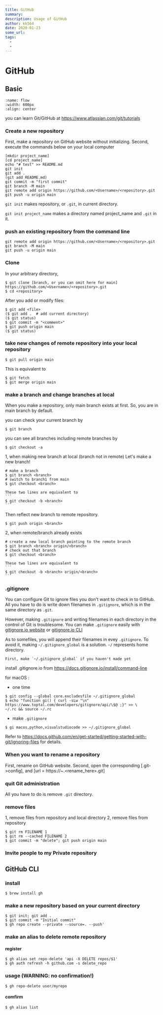 ```yaml
---
title: GitHub
summary: 
description: Usage of GitHub
author: kk564
date: 2020-01-23
some_url: 
tags:
  - 
  - 
---
```

# GitHub

## Basic

```{image} ./img/GitHub-flow.png
:name: flow
:width: 600px
:align: center
```

you can learn Git/GitHub at https://www.atlassian.com/git/tutorials


<!--
VCS (version control system)
プログラムのソースコードやドキュメントを開発する際に，最新の状態を保存するだけでなく，様々なタイミングの状態を保存しておき，
後から遡って参照したり，元に戻せるようにする仕組みをVCSという．プログラムの開発は，ver1, ver2と一本道で進むとは限りません．
現状を維持して問題点の修正のみを行う安定板と新子機能を積極的に追加する開発版など，複数に枝分かれさせることがあります．
Gitにはブラン位という仕組みがあり，プロジェクトを分岐させてそれぞれの開発を進めたり，また，分岐させたプロジェクトを合流させる機能があります．

local repo and remote repo
　本章ではパッケージ管理ようのリポジトリという言葉が何度も登場しますが，Gitでもソースコードや変更履歴，コメントなどを一括して保管する場所として，リポジトリが使われています．Gitのリポジトリは自分のPC状に作るローカルリポジトリと共有するサーバー状に作るリモートリポジトリの二つがあります．変更履歴などの情報は，それぞれのリポジトリに保存されています．このような管理方法を分散型バージョン管理(distributed version control)と言います．



-->


<!--
解説
保管場所であるリポジトリに対し、ファイルの編集などを行う場所を「ワークツリー」あるいは「ワーキングエリア」などと呼びます。「git clone」や「git pull」で取得した最新版のファイルはワークツリーに配置されます。つまり「作業ディレクトリ」です。

ワークツリー（作業ディレクトリ）で編集した結果をリポジトリに反映する操作を「コミット」と呼びます。「git add」コマンドでコミットしたいファイルを「インデックス」あるいは「ステージングエリア」と呼ばれる領域に追加します。インデックスにはファイルの変更箇所などが記録されます。

インデックスの内容は「git commit」コマンドでローカルリポジトリにコミットされ、「git push」コマンドでローカルリポジトリの内容をリモートリポジトリに反映します。従って、「git add」や「git commit」などを行わなければ、自分の環境で編集した内容がリポジトリに影響を与えることはありません。自由に編集し、テストできます。なお、ワークツリーのファイルを過去の任意のコミット状態に戻すことも可能です。

### git add

```
git add FILENAME
git add .
git add -A
```

```
```
-->

### Create a new repository
First, make a repository on GitHub website without initializing.
Second, execute the commands below on your local computer

```
[mkdir project_name]
[cd project_name]
echo "# test" >> README.md
git init
git add .
(git add README.md)
git commit -m "first commit"
git branch -M main
git remote add origin https://github.com/<Username>/<repository>.git
git push -u origin main
```

`git init` makes repository, or `.git`, in current directory.

`git init project_name` makes a directory named project_name and `.git` in it. 

### push an existing repository from the command line
```
git remote add origin https://github.com/<Username>/<repository>.git
git branch -M main
git push -u origin main
```

### Clone
In your arbitrary directory,
```
$ git clone [branch, or you can omit here for main] https://github.com/<Username>/<repository>.git
$ cd <repository>
```

After you add or modify files:
```
$ git add <file>
($ git add .  # add current directory)
($ git status)
$ git commit -m "<comment>"
$ git push origin main
($ git status)
```

<!--
### Defference between fork and clone
#### clone
リモートリポジトリをローカルリポジトリに複製すること
#### fork
他人のリポジトリを自分のアカウントのリモートリポジトリにコピーすること
* オリジナルのリポジトリへの貢献が前提
* forkした場合そのリポジトリを所有する開発者に通知される

1. リポジトリAをfork2. forkしたリポジトリBをローカルにclone3. cloneしたリポジトリCで開発し、リポジトリBに反映4. リポジトリAの管理者にPull Requestを送信
-->

### take new changes of remote repository into your local repository
```
$ git pull origin main
```

This is equivalent to
```
$ git fetch
$ git merge origin main
```


### make a branch and change branches at local

When you make a repository, only main branch exists at first.
So, you are in main branch by default. 

you can check your current branch by
```
$ git branch
```

you can see all branches including remote branches by
```
$ git checkout -a
```

1, when making new branch at local (branch not in remote)
Let's make a new branch!
```
# make a branch
$ git branch <branch>
# switch to branch1 from main
$ git checkout <branch>
```

````{tip}
These two lines are equivalent to
```
$ git checkout -b <branch>
```
````

Then reflect new branch to remote repository.
```
$ git push origin <branch>
```

2, when remote/branch already exists
```
# create a new local branch pointing to the remote branch
$ git branch <branch> origin/<branch>
# check out that branch
$ git checkout <branch>
```

````{tip}
These two lines are equivalent to
```
$ git checkout -b <branch> origin/<branch>
```
````




### .gitignore

You can configure Git to ignore files you don't want to check in to GitHub.
All you have to do is write down filenames in `.gitignore`, which is in the same directory as `.git`.

However, making `.gitignore` and writing filenames in each directory in the control of Git is troublesome. You can make `.gitignore` easily with [gitignore.io website](https://www.toptal.com/developers/gitignore) or [gitignore.io CLI](https://docs.gitignore.io)

As to somefiles, you will append their filenames in evey `.gitignore`.
To avoid it, making `~/.gitignore_global` is a solution. `~/` represents home directory.

```{note}
First, make `~/.gitignore_global` if you haven't made yet
```
install .gitignore.io from https://docs.gitignore.io/install/command-line

for macOS :

- one time
```
$ git config --global core.excludesfile ~/.gitignore_global       
$ echo "function gi() { curl -sLw "\n" https://www.toptal.com/developers/gitignore/api/\$@ ;}" >> \
~/.rc && source ~/.rc
```

- make `.gitignore`
```
$ gi macos,python,visualstudiocode >> ~/.gitignore_global
```
Refer to https://docs.github.com/en/get-started/getting-started-with-git/ignoring-files for details.


### When you want to rename a repository
First, rename on GitHub website.
Second, open the corresponding [.git->config], and [url = https://~.<rename_here>.git]


### quit Git administration

All you have to do is remove `.git` directory.


### remove files
1, remove files from repository and local directory
2, remove files from repository

```
$ git rm FILENAME 1
$ git rm --cached FILENAME 2
$ git commit -m "delete"; git push origin main
```


### Invite people to my Private repository





## GitHub CLI
### install
```
$ brew install gh
```
### make a new repository based on your current directory
```
$ git init; git add .
$ git commit -m "Initial commit"
$ gh repo create --private --source=. --push'
```
### make an alias to delete remote repository
#### register
```
$ gh alias set repo-delete 'api -X DELETE repos/$1'
$ gh auth refresh -h github.com -s delete_repo
```
### usage (WARNING: no confirmation!)
```
$ gh repo-delete user/myrepo
```

#### comfirm
```
$ gh alias list
```








